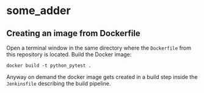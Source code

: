# some_adder

## Creating an image from Dockerfile

Open a terminal window in the same directory where the `Dockerfile` from this repository is located. Build the Docker image:

```
docker build -t python_pytest .
```

Anyway on demand the docker image gets created in a build step inside the `Jenkinsfile` describing the build pipeline.
